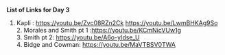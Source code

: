  **List of Links for Day 3**
  1. Kapli : https://youtu.be/Zvc08RZn2Ck https://youtu.be/LwmBHKAg9So  
	2. Morales and Smith pt 1 :https://youtu.be/KCmNicVUw1g  
	3. Smith pt 2: https://youtu.be/A6o-yIdse_U  
	4. Bidge and Cowman: https://youtu.be/MaVTBSV0TWA  
